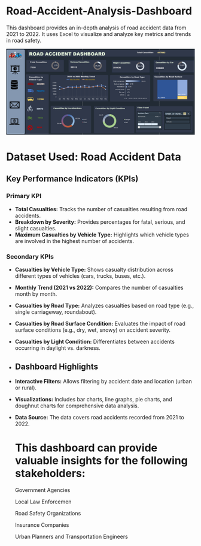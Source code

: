 # Road-Accident-Analysis-Dashboard

This dashboard provides an in-depth analysis of road accident data from 2021 to 2022. It uses Excel to visualize and analyze key metrics and trends in road safety.

![image alt](https://github.com/SindhujaMaheswaran/Road-Accident-Analysis-Dashboard/blob/a7a71166496f3cd6d4589bb2bce03bcf04c43c60/Road-Accident-Dashboard.png)

# Dataset Used: Road Accident Data 


## Key Performance Indicators (KPIs)

### Primary KPI

- **Total Casualties:** Tracks the number of casualties resulting from road accidents.
- **Breakdown by Severity:** Provides percentages for fatal, serious, and slight casualties.
- **Maximum Casualties by Vehicle Type:** Highlights which vehicle types are involved in the highest number of accidents.

### Secondary KPIs

- **Casualties by Vehicle Type:** Shows casualty distribution across different types of vehicles (cars, trucks, buses, etc.).
- **Monthly Trend (2021 vs 2022):** Compares the number of casualties month by month. 
- **Casualties by Road Type:** Analyzes casualties based on road type (e.g., single carriageway, roundabout).
- **Casualties by Road Surface Condition:** Evaluates the impact of road surface conditions (e.g., dry, wet, snowy) on accident severity.
- **Casualties by Light Condition:** Differentiates between accidents occurring in daylight vs. darkness.

- ## Dashboard Highlights

- **Interactive Filters:** Allows filtering by accident date and location (urban or rural).
- **Visualizations:** Includes bar charts, line graphs, pie charts, and doughnut charts for comprehensive data analysis.
- **Data Source:** The data covers road accidents recorded from 2021 to 2022.

  # This dashboard can provide valuable insights for the following stakeholders:

  Government Agencies

  Local Law Enforcemen

  Road Safety Organizations

  Insurance Companies

  Urban Planners and Transportation Engineers

